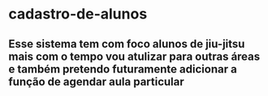 # cadastro-de-alunos

## Esse sistema tem com foco alunos de jiu-jitsu mais com o tempo vou atulizar para outras áreas e também pretendo futuramente adicionar a função de agendar aula particular